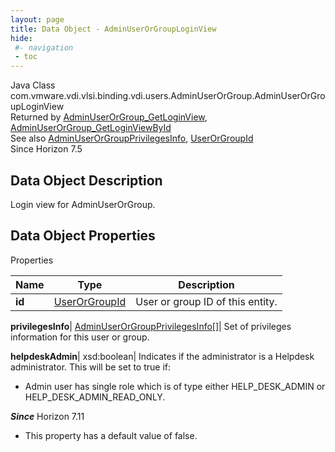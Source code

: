 ```yaml
---
layout: page
title: Data Object - AdminUserOrGroupLoginView
hide:
 #- navigation
 - toc
---
```






Java Class
    com.vmware.vdi.vlsi.binding.vdi.users.AdminUserOrGroup.AdminUserOrGroupLoginView  
Returned by
     [AdminUserOrGroup_GetLoginView](vdi.users.AdminUserOrGroup.md#getLoginView), [AdminUserOrGroup_GetLoginViewById](vdi.users.AdminUserOrGroup.md#getLoginViewById)  
See also
     [AdminUserOrGroupPrivilegesInfo](vdi.users.AdminUserOrGroup.AdminUserOrGroupPrivilegesInfo.md), [UserOrGroupId](vdi.entity.UserOrGroupId.md)  
Since 
    Horizon 7.5

## Data Object Description 

Login view for AdminUserOrGroup. 

## Data Object Properties

Properties

Name |  Type |  Description   
---|---|---  
**id**| [UserOrGroupId](vdi.entity.UserOrGroupId.md)|  User or group ID of this entity.   
  
**privilegesInfo**| [AdminUserOrGroupPrivilegesInfo[]](vdi.users.AdminUserOrGroup.AdminUserOrGroupPrivilegesInfo.md)|  Set of privileges information for this user or group.   
  
**helpdeskAdmin**|  xsd:boolean|  Indicates if the administrator is a Helpdesk administrator. This will be set to true if: 

  * Admin user has single role which is of type either HELP_DESK_ADMIN or HELP_DESK_ADMIN_READ_ONLY.

**_Since_** Horizon 7.11  


  * This property has a default value of false.

  
  
  
  
  
  

